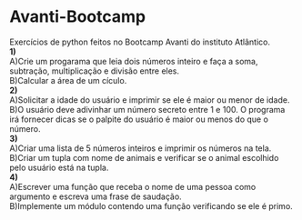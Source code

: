 # Avanti-Bootcamp
 Exercícios de python feitos no Bootcamp Avanti do instituto Atlântico.  
 **1)**  
   A)Crie um progarama que leia dois números inteiro e faça a soma, subtração, multiplicação e divisão entre eles.  
   B)Calcular a área de um cículo.  
  **2)**  
   A)Solicitar a idade do usuário e imprimir se ele é maior ou menor de idade.  
   B)O usuário deve adivinhar um número secreto entre 1 e 100. O programa irá fornecer dicas se o palpite do usuário é maior ou menos do que o número.  
   **3)**  
   A)Criar uma lista de 5 números inteiros e imprimir os números na tela.
   &nbsp;   
   B)Criar um tupla com nome de animais e verificar se o animal escolhido pelo usuário está na tupla. <br/>
   **4)** <br/> 
   A)Escrever uma função que receba o nome de uma pessoa como argumento e escreva uma frase de saudação. <br/>
   B)Implemente um módulo contendo uma função verificando se ele é primo.
  
